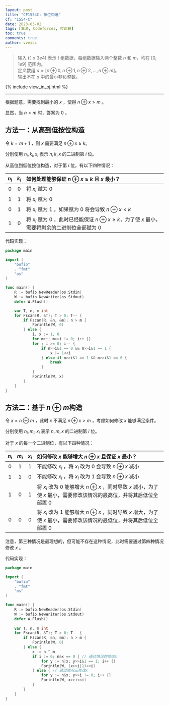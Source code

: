 ```yaml
---
layout: post
title: "CF1554C: 按位构造"
cf: "1554-C"
date: 2023-03-02
tags: [算法, Codeforces, 位运算]
toc: true
comments: true
author: vveicc
---
```


> 输入 $t(≤3e4)$ 表示 $t$ 组数据，每组数据输入两个整数 $n$ 和 $m$，均在 $[0, 1e9]$ 范围内。<br>
> 定义数组 $a = [n \oplus 0, n \oplus 1, n \oplus 2, ..., n \oplus m]$。<br>输出不在 $a$ 中的最小非负整数。

{% include view_in_oj.html %}

<!-- more -->

---

根据题意，需要找到最小的 $x$ ，使得 $n \oplus x > m$ 。

显然，当 $n > m$ 时，答案为 0 。

## 方法一：从高到低按位构造

令 $k = m+1$ ，则 $x$ 需要满足 $n \oplus x ≥ k$。

分别使用 $n_i, k_i, x_i$ 表示 $n, k, x$ 的二进制第 $i$ 位。

从高位到低位按位构造，对于第 $i$ 位，有以下四种情况：

| $n_i$ | $k_i$ | 如何处理能够保证 $n \oplus x ≥ k$ 且 $x$ 最小？|
| :-: | :-: | :--- |
| 0 | 0 | 将 $x_i$ 赋为 0 |
| 1 | 1 | 将 $x_i$ 赋为 0 |
| 0 | 1 | 将 $x_i$ 赋为 1 ，如果赋为 0 将会导致 $n \oplus x < k$ |
| 1 | 0 | 将 $x_i$ 赋为 0 ，此时已经能保证 $n \oplus x ≥ k$，为了使 $x$ 最小，需要将剩余的二进制位全部赋为 0 |

代码实现：

```go Go
package main

import (
    "bufio"
    . "fmt"
    "os"
)

func main() {
    R := bufio.NewReader(os.Stdin)
    W := bufio.NewWriter(os.Stdout)
    defer W.Flush()

    var T, n, m int
    for Fscan(R, &T); T > 0; T-- {
        if Fscan(R, &n, &m); n > m {
            Fprintln(W, 0)
        } else {
            i, x := 1, 0
            for m++; m>>i != 0; i++ {}
            for ; i >= 0; i-- {
                if n>>i&1 == 0 && m>>i&1 == 1 {
                    x |= 1<<i
                } else if n>>i&1 == 1 && m>>i&1 == 0 {
                    break
                }
            }
            Fprintln(W, x)
        }
    }
}
```

## 方法二：基于 $n \oplus m$构造

令 $x = n \oplus m$ ，此时 $x$ 不满足 $n \oplus x > m$ ，考虑如何修改 $x$ 能够满足条件。

分别使用 $n_i, m_i, x_i$ 表示 $n, m, x$ 的二进制第 $i$ 位。

对于 $x$ 的每一个二进制位，有以下四种情况：

| $n_i$ | $m_i$ | $x_i$ | 如何修改 $x$ 能够增大 $n \oplus x$ 且保证 $x$ 最小？|
| :-: | :-: | :-: | :--- |
| 0 | 1 | 1 | 不能修改 $x_i$ ，将 $x_i$ 改为 0 会导致 $n \oplus x$ 减小 |
| 1 | 1 | 0 | 不能修改 $x_i$ ，将 $x_i$ 改为 1 会导致 $n \oplus x$ 减小 |
| 1 | 0 | 1 | 将 $x_i$ 改为 0 能够增大 $n \oplus x$ ，同时导致 $x$ 减小，为了使 $x$ 最小，需要修改该情况的最高位，并将其后低位全部置 0 |
| 0 | 0 | 0 | 将 $x_i$ 改为 1 能够增大 $n \oplus x$ ，同时导致 $x$ 增大，为了使 $x$ 最小，需要修改该情况的最低位，并将其后低位全部置 0 |

注意，第三种情况是最理想的，但可能不存在这种情况，此时需要通过第四种情况修改 $x$ 。

代码实现：

```go Go
package main

import (
    "bufio"
    . "fmt"
    "os"
)

func main() {
    R := bufio.NewReader(os.Stdin)
    W := bufio.NewWriter(os.Stdout)
    defer W.Flush()
    
    var T, n, m int
    for Fscan(R, &T); T > 0; T-- {
        if Fscan(R, &n, &m); n > m {
            Fprintln(W, 0)
        } else {
            x := n ^ m
            if i := 0; n&x == 0 { // 通过情况四修改x
                for y := n|x; y>>i&1 == 1; i++ {}
                Fprintln(W, (x>>i|1)<<i)
            } else { // 通过情况三修改x
                for y := n&x; y>>i != 0; i++ {}
                Fprintln(W, x>>i<<i)
            }
        }
    }
}
```
